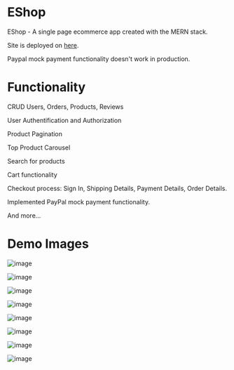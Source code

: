 # EShop
EShop - A single page ecommerce app created with the MERN stack.

Site is deployed on [here](https://eshop-ecommerce--app.herokuapp.com/).

Paypal mock payment functionality doesn't work in production.

# Functionality
CRUD Users, Orders, Products, Reviews

User Authentification and Authorization

Product Pagination

Top Product Carousel

Search for products

Cart functionality

Checkout process: Sign In, Shipping Details, Payment Details, Order Details.

Implemented PayPal mock payment functionality.

And more...

# Demo Images
![image](https://user-images.githubusercontent.com/91414168/165636855-aeb20f10-2ea1-4f40-bfd1-cbb17989e488.png)

![image](https://user-images.githubusercontent.com/91414168/165637020-73a03f9e-0645-44c0-ab5e-34eeb03c9aa7.png)

![image](https://user-images.githubusercontent.com/91414168/165637068-86e4bb79-a7cd-4f5d-811f-b5b5d129a5b8.png)

![image](https://user-images.githubusercontent.com/91414168/165637134-40eda61c-3982-415e-94ae-9675a8e2da10.png)

![image](https://user-images.githubusercontent.com/91414168/165637153-2c12cf0b-cd57-49ce-aa3c-d2e09c495746.png)

![image](https://user-images.githubusercontent.com/91414168/165637192-a2b89eea-890b-4c16-8913-4ef167d2357c.png)

![image](https://user-images.githubusercontent.com/91414168/165637281-95b8caa8-671b-4cba-b0fb-7b15e7a8b76b.png)

![image](https://user-images.githubusercontent.com/91414168/165639289-cc264c5b-dabf-486e-be46-3c32f1758d8d.png)
